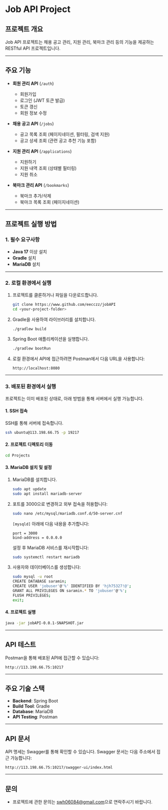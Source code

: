 
# Job API Project

## 프로젝트 개요
Job API 프로젝트는 채용 공고 관리, 지원 관리, 북마크 관리 등의 기능을 제공하는 RESTful API 프로젝트입니다.

---

## 주요 기능
- **회원 관리 API** (`/auth`)
  - 회원가입
  - 로그인 (JWT 토큰 발급)
  - 토큰 갱신
  - 회원 정보 수정

- **채용 공고 API** (`/jobs`)
  - 공고 목록 조회 (페이지네이션, 필터링, 검색 지원)
  - 공고 상세 조회 (관련 공고 추천 기능 포함)

- **지원 관리 API** (`/applications`)
  - 지원하기
  - 지원 내역 조회 (상태별 필터링)
  - 지원 취소

- **북마크 관리 API** (`/bookmarks`)
  - 북마크 추가/삭제
  - 북마크 목록 조회 (페이지네이션)

---

## 프로젝트 실행 방법

### 1. **필수 요구사항**
- **Java 17** 이상 설치
- **Gradle** 설치
- **MariaDB** 설치

---

### 2. **로컬 환경에서 실행**
1. 프로젝트를 클론하거나 파일을 다운로드합니다.
   ```bash
   git clone https://www.github.com/eecczz/jobAPI
   cd <your-project-folder>
   ```

2. Gradle을 사용하여 라이브러리를 설치합니다.
   ```bash
   ./gradlew build
   ```

3. Spring Boot 애플리케이션을 실행합니다.
   ```bash
   ./gradlew bootRun
   ```

4. 로컬 환경에서 API에 접근하려면 Postman에서 다음 URL을 사용합니다:
   ```
   http://localhost:8080
   ```

---

### 3. **배포된 환경에서 실행**
프로젝트는 이미 배포된 상태로, 아래 방법을 통해 서버에서 실행 가능합니다.

#### 1. SSH 접속
SSH를 통해 서버에 접속합니다.
```bash
ssh ubuntu@113.198.66.75 -p 19217
```

#### 2. 프로젝트 디렉토리 이동
```bash
cd Projects
```

#### 3. MariaDB 설치 및 설정
1. MariaDB를 설치합니다.
   ```bash
   sudo apt update
   sudo apt install mariadb-server
   ```

2. 포트를 3000으로 변경하고 외부 접속을 허용합니다:
   ```bash
   sudo nano /etc/mysql/mariadb.conf.d/50-server.cnf
   ```
   `[mysqld]` 아래에 다음 내용을 추가합니다:
   ```
   port = 3000
   bind-address = 0.0.0.0
   ```
   설정 후 MariaDB 서비스를 재시작합니다:
   ```bash
   sudo systemctl restart mariadb
   ```

3. 사용자와 데이터베이스를 생성합니다:
   ```bash
   sudo mysql -u root
   CREATE DATABASE saramin;
   CREATE USER 'jobuser'@'%' IDENTIFIED BY 'hjh75327!@';
   GRANT ALL PRIVILEGES ON saramin.* TO 'jobuser'@'%';
   FLUSH PRIVILEGES;
   exit;
   ```

#### 4. 프로젝트 실행
```bash
java -jar jobAPI-0.0.1-SNAPSHOT.jar
```

---

## API 테스트
Postman을 통해 배포된 API에 접근할 수 있습니다:
```
http://113.198.66.75:10217
```

---

## 주요 기술 스택
- **Backend**: Spring Boot
- **Build Tool**: Gradle
- **Database**: MariaDB
- **API Testing**: Postman

---

## API 문서
API 명세는 Swagger를 통해 확인할 수 있습니다. Swagger 문서는 다음 주소에서 접근 가능합니다:
```
http://113.198.66.75:10217/swagger-ui/index.html
```

---

## 문의
- 프로젝트에 관한 문의는 [swh06084@gmail.com](mailto:swh06084@gmail.com)으로 연락주시기 바랍니다.
